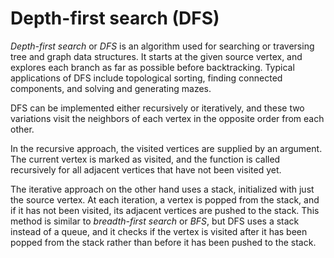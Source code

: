 # Depth-first search (DFS)

*Depth-first search* or *DFS* is an algorithm used for searching or traversing tree and graph data structures. It starts at the given source vertex, and explores each branch as far as possible before backtracking. Typical applications of DFS include topological sorting, finding connected components, and solving and generating mazes.

DFS can be implemented either recursively or iteratively, and these two variations visit the neighbors of each vertex in the opposite order from each other.

In the recursive approach, the visited vertices are supplied by an argument. The current vertex is marked as visited, and the function is called recursively for all adjacent vertices that have not been visited yet.

The iterative approach on the other hand uses a stack, initialized with just the source vertex. At each iteration, a vertex is popped from the stack, and if it has not been visited, its adjacent vertices are pushed to the stack. This method is similar to *breadth-first search* or *BFS*, but DFS uses a stack instead of a queue, and it checks if the vertex is visited after it has been popped from the stack rather than before it has been pushed to the stack.
